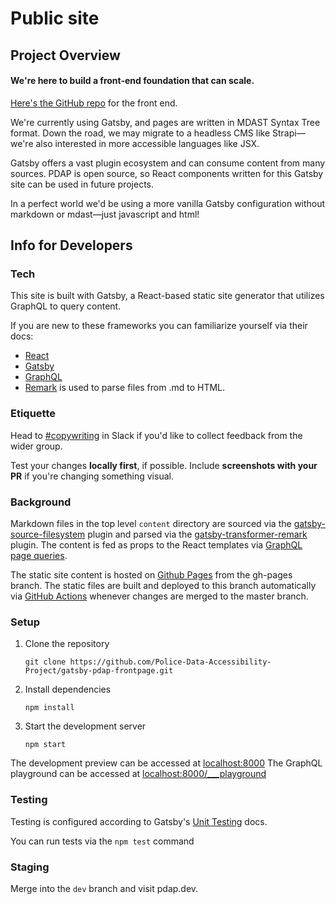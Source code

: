 # Public site

## Project Overview

#### We're here to build a front-end foundation that can scale.

[Here's the GitHub repo](https://github.com/Police-Data-Accessibility-Project/gatsby-pdap-frontpage) for the front end.

We're currently using Gatsby, and pages are written in MDAST Syntax Tree format. Down the road, we may migrate to a headless CMS like Strapi—we're also interested in more accessible languages like JSX.

Gatsby offers a vast plugin ecosystem and can consume content from many sources. PDAP is open source, so React components written for this Gatsby site can be used in future projects.

In a perfect world we'd be using a more vanilla Gatsby configuration without markdown or mdast—just javascript and html!

## Info for Developers

### Tech

This site is built with Gatsby, a React-based static site generator that utilizes GraphQL to query content.

If you are new to these frameworks you can familiarize yourself via their docs:

* [React](https://reactjs.org/docs/getting-started.html)
* [Gatsby](https://www.gatsbyjs.org/docs/)
* [GraphQL](https://graphql.org/code/#javascript)
* [Remark](https://remark.js.org/) is used to parse files from .md to HTML.

### Etiquette

Head to [\#copywriting](https://policeaccessibility.slack.com/archives/C01KW4N1V4Z) in Slack if you'd like to collect feedback from the wider group.

Test your changes **locally first**, if possible. Include **screenshots with your PR** if you're changing something visual.

### Background

Markdown files in the top level `content` directory are sourced via the [gatsby-source-filesystem](https://www.gatsbyjs.org/packages/gatsby-source-filesystem/?=file) plugin and parsed via the [gatsby-transformer-remark](https://www.gatsbyjs.org/packages/gatsby-transformer-remark/?=markd) plugin. The content is fed as props to the React templates via [GraphQL page queries](https://www.gatsbyjs.org/docs/page-query/).

The static site content is hosted on [Github Pages](https://pages.github.com/) from the gh-pages branch. The static files are built and deployed to this branch automatically via [GitHub Actions](https://github.com/features/actions) whenever changes are merged to the master branch.

### Setup

1. Clone the repository

   `git clone https://github.com/Police-Data-Accessibility-Project/gatsby-pdap-frontpage.git`

2. Install dependencies

   `npm install`

3. Start the development server

   `npm start`

The development preview can be accessed at [localhost:8000](http://localhost:8000) The GraphQL playground can be accessed at [localhost:8000/\_\_\_playground](http://localhost:8000/___playground)

### Testing

Testing is configured according to Gatsby's [Unit Testing](https://www.gatsbyjs.org/docs/unit-testing/) docs.

You can run tests via the `npm test` command

### Staging

Merge into the `dev` branch and visit pdap.dev.
